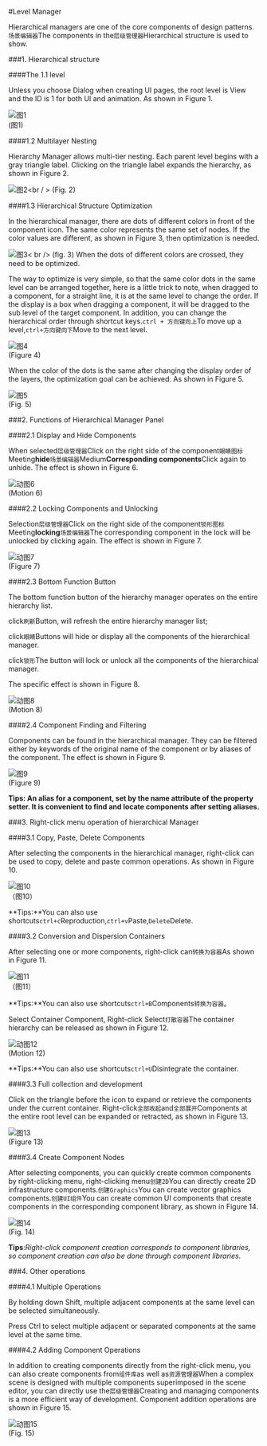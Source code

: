 #Level Manager

Hierarchical managers are one of the core components of design patterns.`场景编辑器`The components in the`层级管理器`Hierarchical structure is used to show.



###1. Hierarchical structure

####The 1.1 level

Unless you choose Dialog when creating UI pages, the root level is View and the ID is 1 for both UI and animation. As shown in Figure 1.

![图1](img/1.png) <br />(图1)



####1.2 Multilayer Nesting

Hierarchy Manager allows multi-tier nesting. Each parent level begins with a gray triangle label. Clicking on the triangle label expands the hierarchy, as shown in Figure 2.

![图2](img/2.png)<br / > (Fig. 2)

####1.3 Hierarchical Structure Optimization

In the hierarchical manager, there are dots of different colors in front of the component icon. The same color represents the same set of nodes. If the color values are different, as shown in Figure 3, then optimization is needed.

![图3](img/3.png)< br /> (fig. 3) When the dots of different colors are crossed, they need to be optimized.

The way to optimize is very simple, so that the same color dots in the same level can be arranged together, here is a little trick to note, when dragged to a component, for a straight line, it is at the same level to change the order. If the display is a box when dragging a component, it will be dragged to the sub level of the target component. In addition, you can change the hierarchical order through shortcut keys.`ctrl + 方向键向上`To move up a level,`ctrl+方向键向下`Move to the next level.

![图4](img/4.png)<br/> (Figure 4)

When the color of the dots is the same after changing the display order of the layers, the optimization goal can be achieved. As shown in Figure 5.

![图5](img/5.png)<br/> (Fig. 5)



###2. Functions of Hierarchical Manager Panel

####2.1 Display and Hide Components

When selected`层级管理器`Click on the right side of the component`眼睛图标`Meeting**hide**`场景编辑器`Medium**Corresponding components**Click again to unhide. The effect is shown in Figure 6.

![动图6](img/6.gif)<br/> (Motion 6)

####2.2 Locking Components and Unlocking

Selection`层级管理器`Click on the right side of the component`锁形图标`Meeting**locking**`场景编辑器`The corresponding component in the lock will be unlocked by clicking again. The effect is shown in Figure 7.

![动图7](img/7.gif)<br/> (Figure 7)



####2.3 Bottom Function Button

The bottom function button of the hierarchy manager operates on the entire hierarchy list.

click`刷新`Button, will refresh the entire hierarchy manager list;

click`眼睛`Buttons will hide or display all the components of the hierarchical manager.

click`锁形`The button will lock or unlock all the components of the hierarchical manager.

The specific effect is shown in Figure 8.

![动图8](img/8.gif)<br> (Motion 8)



####2.4 Component Finding and Filtering

Components can be found in the hierarchical manager. They can be filtered either by keywords of the original name of the component or by aliases of the component. The effect is shown in Figure 9.

![图9](img/9.png)<br/> (Figure 9)

**Tips: An alias for a component, set by the name attribute of the property setter. It is convenient to find and locate components after setting aliases.**



###3. Right-click menu operation of hierarchical Manager

####3.1 Copy, Paste, Delete Components

After selecting the components in the hierarchical manager, right-click can be used to copy, delete and paste common operations. As shown in Figure 10.

![图10](img/10.png) <br />（图10）


**Tips:**You can also use shortcuts`ctrl+c`Reproduction,`ctrl+v`Paste,`Delete`Delete.

####3.2 Conversion and Dispersion Containers

After selecting one or more components, right-click can`转换为容器`As shown in Figure 11.

![图11](img/11.png) <br/>（图11）


**Tips:**You can also use shortcuts`ctrl+B`Components`转换为容器`。

Select Container Component, Right-click Select`打散容器`The container hierarchy can be released as shown in Figure 12.

![动图12](img/12.gif)<br/> (Motion 12)

**Tips:**You can also use shortcuts`ctrl+U`Disintegrate the container.

####3.3 Full collection and development

Click on the triangle before the icon to expand or retrieve the components under the current container. Right-click`全部收起`and`全部展开`Components at the entire root level can be expanded or retracted, as shown in Figure 13.

![图13](img/13.gif)<br/> (Figure 13)

####3.4 Create Component Nodes

After selecting components, you can quickly create common components by right-clicking menu, right-clicking menu`创建2D`You can directly create 2D infrastructure components.`创建Graphics`You can create vector graphics components.`创建UI组件`You can create common UI components that create components in the corresponding component library, as shown in Figure 14.

![图14](img/14.png)<br/> (Fig. 14)

**Tips**:*Right-click component creation corresponds to component libraries, so component creation can also be done through component libraries.*



###4. Other operations

####4.1 Multiple Operations

By holding down Shift, multiple adjacent components at the same level can be selected simultaneously.

Press Ctrl to select multiple adjacent or separated components at the same level at the same time.

####4.2 Adding Component Operations

In addition to creating components directly from the right-click menu, you can also create components from`组件库`as well as`资源管理器`When a complex scene is designed with multiple components superimposed in the scene editor, you can directly use the`层级管理器`Creating and managing components is a more efficient way of development. Component addition operations are shown in Figure 15.

![动图15](img/15.gif)<br/> (Fig. 15)



